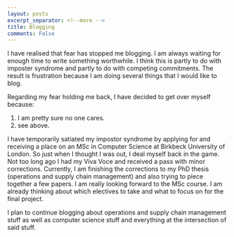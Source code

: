 ```yaml
---
layout: posts
excerpt_separator: <!--more -->
title: Blogging
comments: False
---
```


I have realised that fear has stopped me blogging. I am always waiting for enough time to write something worthwhile. <!--more --> I think this is partly to do with imposter syndrome and partly to do with competing commitments. The result is frustration because I am doing several things that I would like to blog.

Regarding my fear holding me back, I have decided to get over myself because:

1. I am pretty sure no one cares.
2. see above. 

I have temporarily satiated my impostor syndrome by applying for and receiving a place on an MSc in Computer Science at Birkbeck University of London. So just when I thought I was out, I deal myself back in the game. Not too long ago I had my Viva Voce and received a pass with minor corrections. Currently, I am finishing the corrections to my PhD thesis (operations and supply chain management) and also trying to piece together a few papers. I am really looking forward to the MSc course. I am already thinking about which electives to take and what to focus on for the final project.

I plan to continue blogging about operations and supply chain management stuff as well as computer science stuff and everything at the intersection of said stuff.
